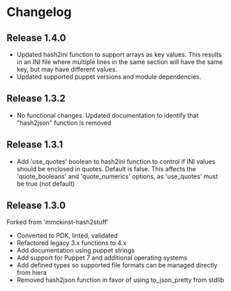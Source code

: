 # Changelog

## Release 1.4.0

- Updated hash2ini function to support arrays as key values.  This results in an INI file where multiple lines in the
  same section will have the same key, but may have different values.
- Updated supported puppet versions and module dependencies.

## Release 1.3.2

- No functional changes.  Updated documentation to identify that "hash2json" function is removed 

## Release 1.3.1

- Add 'use_quotes' boolean to hash2ini function to control if INI values should be enclosed in quotes. Default is false.
  This affects the 'quote_booleans' and 'quote_numerics' options, as 'use_quotes' must be true (not default)

## Release 1.3.0

Forked from 'mmckinst-hash2stuff'
- Converted to PDK, linted, validated
- Refactored legacy 3.x functions to 4.x
- Add documentation using puppet strings
- Add support for Puppet 7 and additional operating systems
- Add defined types so supported file formats can be managed directly from hiera
- Removed hash2json function in favor of using to_json_pretty from stdlib


